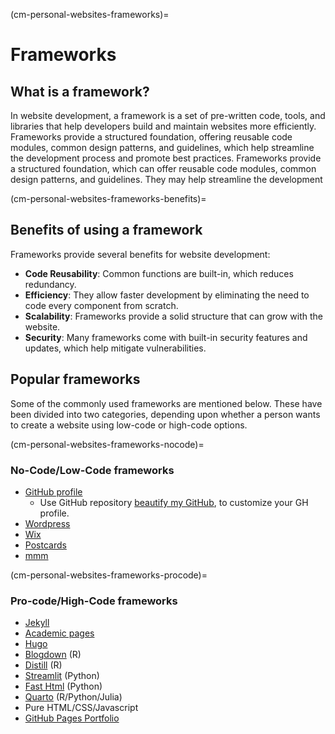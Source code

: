 (cm-personal-websites-frameworks)=

# Frameworks

## What is a framework?

In website development, a framework is a set of pre-written code, tools, and libraries that help developers build and maintain websites more efficiently.
Frameworks provide a structured foundation, offering reusable code modules, common design patterns, and guidelines, which help streamline the development process and promote best practices.
Frameworks provide a structured foundation, which can offer reusable code modules,
common design patterns, and guidelines. They may help streamline the development

(cm-personal-websites-frameworks-benefits)=

## Benefits of using a framework

Frameworks provide several benefits for website development:

* **Code Reusability**: Common functions are built-in, which reduces redundancy.
* **Efficiency**: They allow faster development by eliminating the need to code every component from scratch.
* **Scalability**: Frameworks provide a solid structure that can grow with the website.
* **Security**: Many frameworks come with built-in security features and updates, which help mitigate vulnerabilities.

## Popular frameworks

Some of the commonly used frameworks are mentioned below.
These have been divided into two categories, depending upon whether a person wants to create a website using low-code or high-code options.

(cm-personal-websites-frameworks-nocode)=

### No-Code/Low-Code frameworks

* [GitHub profile](https://docs.github.com/en/account-and-profile/setting-up-and-managing-your-github-profile/customizing-your-profile/about-your-profile)
  * Use GitHub repository [beautify my GitHub](<https://github.com/rzashakeri/beautify-github-profile>), to customize your GH profile.
* [Wordpress](https://wordpress.com/support/five-step-website-setup/)
* [Wix](https://www.wix.com/)
* [Postcards](https://github.com/seankross/postcards)
* [mmm](https://mmm.page/)

(cm-personal-websites-frameworks-procode)=

### Pro-code/High-Code frameworks

* [Jekyll](https://jekyllrb.com/)
* [Academic pages](https://github.com/academicpages/academicpages.github.io)
* [Hugo](https://gohugo.io/)
* [Blogdown](https://bookdown.org/yihui/blogdown/) (R)
* [Distill](https://rstudio.github.io/distill/) (R)
* [Streamlit](https://streamlit.io/) (Python)
* [Fast Html](https://fastht.ml/) (Python)
* [Quarto](https://quarto.org/docs/gallery/#websites) (R/Python/Julia)
* Pure HTML/CSS/Javascript
* [GitHub Pages Portfolio](https://github.com/guilyx/awesome-github-pages-portfolios)
